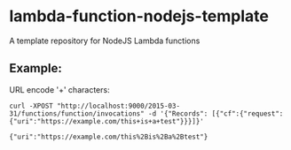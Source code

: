 # lambda-function-nodejs-template
A template repository for NodeJS Lambda functions

## Example:

URL encode '+' characters:

    curl -XPOST "http://localhost:9000/2015-03-31/functions/function/invocations" -d '{"Records": [{"cf":{"request":{"uri":"https://example.com/this+is+a+test"}}}]}'

    {"uri":"https://example.com/this%2Bis%2Ba%2Btest"}
